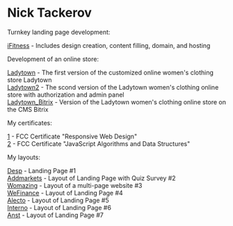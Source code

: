# Nick Tackerov

Turnkey landing page development:

[iFitness](https://github.com/Tacker115/tacker115.github.io/tree/main/ifitness "iFitness") - Includes design creation, content filling, domain, and hosting <br>

Development of an online store:

[Ladytown](https://github.com/Tacker115/tacker115.github.io/tree/main/ladytown "Ladytown") - The first version of the customized online women's clothing store Ladytown <br>
[Ladytown2](https://github.com/Tacker115/tacker115.github.io/tree/main/ladytown2 "Ladytown2") - The scond version of the Ladytown women's clothing online store with authorization and admin panel <br>
[Ladytown_Bitrix](https://github.com/Tacker115/tacker115.github.io/tree/main/ladytown_bitrix "Ladytown_Bitrix") - Version of the Ladytown women's clothing online store on the CMS Bitrix <br>

My certificates:

[1]( https://www.freecodecamp.org/certification/nikolaytacker/responsive-web-design "#1") - FCC Certificate "Responsive Web Design" <br>
[2]( https://www.freecodecamp.org/certification/nikolaytacker/javascript-algorithms-and-data-structures "#2") - FCC Certificate "JavaScript Algorithms and Data Structures" 

My layouts:

[Desp](https://tacker115.github.io/desp/ "Desp") - Landing Page #1 <br>
[Addmarkets](https://tacker115.github.io/addmarkets/ "Addmarkets") - Layout of Landing Page with Quiz Survey #2 <br>
[Womazing](https://tacker115.github.io/womazing/ "Womazing") - Layout of a multi-page website #3 <br>
[WeFinance](https://tacker115.github.io/wef/ "WeFinance") - Layout of Landing Page #4 <br>
[Alecto](https://tacker115.github.io/alecto/ "Alecto") - Layout of Landing Page #5 <br>
[Interno](https://tacker115.github.io/interno/ "Interno") - Layout of Landing Page #6 <br>
[Anst](https://tacker115.github.io/anst/ "Anst") - Layout of Landing Page #7

